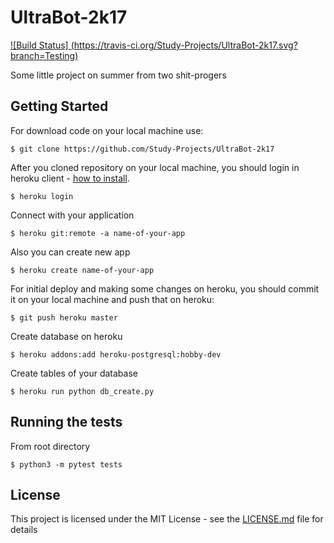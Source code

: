 # UltraBot-2k17
[![Build Status]
(https://travis-ci.org/Study-Projects/UltraBot-2k17.svg?branch=Testing)](https://travis-ci.org/Study-Projects/UltraBot-2k17)

Some little project on summer from two shit-progers

## Getting Started

For download code on your local machine use:
```
$ git clone https://github.com/Study-Projects/UltraBot-2k17
```

After you cloned repository on your local machine, you should login in heroku client - [how to install](https://devcenter.heroku.com/articles/heroku-cli). 
```
$ heroku login
```

Connect with your application
```
$ heroku git:remote -a name-of-your-app
```

Also you can create new app
```
$ heroku create name-of-your-app
```

For initial deploy and making some changes on heroku, you should commit it on your local machine and push that on heroku:
```
$ git push heroku master
```

Create database on heroku
```
$ heroku addons:add heroku-postgresql:hobby-dev
```

Create tables of your database
```
$ heroku run python db_create.py
```

## Running the tests
From root directory
```
$ python3 -m pytest tests
```

## License

This project is licensed under the MIT License - see the [LICENSE.md](LICENSE.md) file for details

